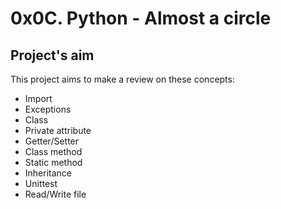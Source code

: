 # 0x0C. Python - Almost a circle
## Project's aim
This project aims to make a review on these concepts:
- Import
- Exceptions
- Class
- Private attribute
- Getter/Setter
- Class method
- Static method
- Inheritance
- Unittest
- Read/Write file
